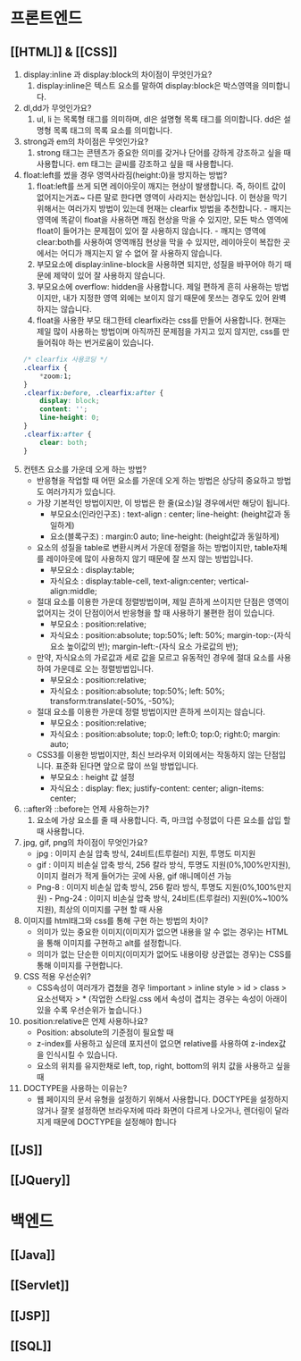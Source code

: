 
# 프론트엔드
## [[HTML]] & [[CSS]]
1. display:inline 과 display:block의 차이점이 무엇인가요?
	1. display:inline은 텍스트 요소를 말하여 display:block은 박스영역을 의미합니다.
2. dl,dd가 무엇인가요?
	1. ul, li 는 목록형 태그를 의미하며, dl은 설명형 목록 태그를 의미합니다. dd은 설명형 목록 태그의 목록 요소를 의미합니다.
3. strong과 em의 차이점은 무엇인가요?
	1. strong 태그는 콘텐츠가 중요한 의미를 갖거나 단어를 강하게 강조하고 싶을 때 사용합니다. em 태그는 글씨를 강조하고 싶을 때 사용합니다.
4. float:left를 썼을 경우 영역사라짐(height:0)을 방지하는 방법?
	1. float:left를 쓰게 되면 레이아웃이 깨지는 현상이 발생합니다. 즉, 하이트 값이 없어지는거죠~ 다른 말로 한다면 영역이 사라지는 현상입니다. 이 현상을 막기위해서는 여러가지 방법이 있는데 현재는 clearfix 방법을 추천합니다. - 깨지는 영역에 똑같이 float을 사용하면 깨짐 현상을 막을 수 있지만, 모든 박스 영역에 float이 들어가는 문제점이 있어 잘 사용하지 않습니다. - 깨지는 영역에 clear:both를 사용하여 영역깨짐 현상을 막을 수 있지만, 레이아웃이 복잡한 곳에서는 어디가 깨지는지 알 수 없어 잘 사용하지 않습니다.
	2.  부모요소에 display:inline-block을 사용하면 되지만, 성질을 바꾸어야 하기 때문에 제약이 있어 잘 사용하지 않습니다. 
	3. 부모요소에 overflow: hidden을 사용합니다. 제일 편하게 흔히 사용하는 방법이지만, 내가 지정한 영역 외에는 보이지 않기 때문에 못쓰는 경우도 있어 완벽하지는 않습니다. 
	4. float을 사용한 부모 태그한테 clearfix라는 css를 만들어 사용합니다. 현재는 제일 많이 사용하는 방법이며 아직까진 문제점을 가지고 있지 않지만, css를 만들어줘야 하는 번거로움이 있습니다. 
	```css
	/* clearfix 사용코딩 */ 
	.clearfix {
		*zoom:1;
	} 
	.clearfix:before, .clearfix:after {
		display: block; 
		content: ''; 
		line-height: 0;
	} 
	.clearfix:after {
		clear: both;
	}
	```
5. 컨텐츠 요소를 가운데 오게 하는 방법?
	- 반응형을 작업할 때 어떤 요소를 가운데 오게 하는 방법은 상당히 중요하고 방법도 여러가지가 있습니다. 
	- 가장 기본적인 방법이지만, 이 방법은 한 줄(요소)일 경우에서만 해당이 됩니다. 
		- 부모요소(인라인구조) : text-align : center; line-height: (height값과 동일하게) 
		- 요소(블록구조) : margin:0 auto; line-height: (height값과 동일하게) 
	- 요소의 성질을 table로 변환시켜서 가운데 정렬을 하는 방법이지만, table자체를 레이아웃에 많이 사용하지 않기 때문에 잘 쓰지 않는 방법입니다. 
		- 부모요소 : display:table; 
		- 자식요소 : display:table-cell, text-align:center; vertical-align:middle; 
	- 절대 요소를 이용한 가운데 정렬방법이며, 제일 흔하게 쓰이지만 단점은 영역이 없어지는 것이 단점이어서 반응형을 할 때 사용하기 불편한 점이 있습니다.
		- 부모요소 : position:relative; 
		- 자식요소 : position:absolute; top:50%; left: 50%; margin-top:-(자식 요소 높이값의 반); margin-left:-(자식 요소 가로값의 반);  
	- 만약, 자식요소의 가로값과 세로 값을 모르고 유동적인 경우에 절대 요소를 사용하여 가운데로 오는 정렬방법입니다. 
		- 부모요소 : position:relative; 
		- 자식요소 : position:absolute; top:50%; left: 50%; transform:translate(-50%, -50%); 
	- 절대 요소를 이용한 가운데 정렬 방법이지만 흔하게 쓰이지는 않습니다. 
		- 부모요소 : position:relative; 
		- 자식요소 : position:absolute; top:0; left:0; top:0; right:0; margin: auto; 
	- CSS3를 이용한 방법이지만, 최신 브라우저 이외에서는 작동하지 않는 단점입니다. 표준화 된다면 앞으로 많이 쓰일 방법입니다. 
		- 부모요소 : height 값 설정 
		- 자식요소 : display: flex; justify-content: center; align-items: center;
6. ::after와 ::before는 언제 사용하는가?
	1. 요소에 가상 요소를 줄 때 사용합니다. 즉, 마크업 수정없이 다른 요소를 삽입 할때 사용합니다.
7. jpg, gif, png의 차이점이 무엇인가요?
	- jpg : 이미지 손실 압축 방식, 24비트(트루컬러) 지원, 투명도 미지원 
	- gif : 이미지 비손실 압축 방식, 256 칼라 방식, 투명도 지원(0%,100%만지원), 이미지 컬러가 적게 들어가는 곳에 사용, gif 애니메이션 가능  
	- Png-8 : 이미지 비손실 압축 방식, 256 칼라 방식, 투명도 지원(0%,100%만지원) - Png-24 : 이미지 비손실 압축 방식, 24비트(트루컬러) 지원(0%~100%지원), 최상의 이미지를 구현 할 때 사용
8. 이미지를 html태그와 css를 통해 구현 하는 방법의 차이?
	- 의미가 있는 중요한 이미지(이미지가 없으면 내용을 알 수 없는 경우)는 HTML을 통해 이미지를 구현하고 alt를 설정합니다. 
	- 의미가 없는 단순한 이미지(이미지가 없어도 내용이랑 상관없는 경우)는 CSS를 통해 이미지를 구현합니다.
9. CSS 적용 우선순위?
	- CSS속성이 여러개가 겹쳤을 경우 !important > inline style > id > class > 요소선택자 > * (작업한 스타일.css 에서 속성이 겹치는 경우는 속성이 아래이 있을 수록 우선순위가 높습니다.)
10. position:relative은 언제 사용하나요?
	- Position: absolute의 기준점이 필요할 때 
	- z-index를 사용하고 싶은데 포지션이 없으면 relative를 사용하여 z-index값을 인식시킬 수 있습니다. 
	- 요소의 위치를 유지한채로 left, top, right, bottom의 위치 값을 사용하고 싶을 때
1.  DOCTYPE을 사용하는 이유는?
	- 웹 페이지의 문서 유형을 설정하기 위해서 사용합니다. DOCTYPE을 설정하지 않거나 잘못 설정하면 브라우저에 따라 화면이 다르게 나오거나, 렌더링이 달라지게 때문에 DOCTYPE을 설정해야 합니다

## [[JS]]


## [[JQuery]]


# 백엔드
## [[Java]]

## [[Servlet]]

## [[JSP]]


## [[SQL]]
